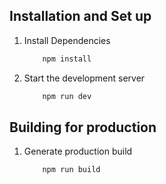 ## Installation and Set up

1. Install Dependencies

   ```sh
       npm install
   ```

2. Start the development server

   ```sh
       npm run dev
   ```

## Building for production

1. Generate production build

   ```sh
       npm run build
   ```
